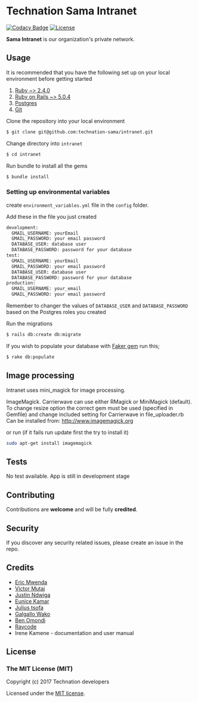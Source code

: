 # Technation Sama Intranet

[![Codacy Badge](https://api.codacy.com/project/badge/Grade/e98759ab0c0f4f81bc8689827be0af3a)](https://www.codacy.com/app/victorjambo/intranet?utm_source=github.com&amp;utm_medium=referral&amp;utm_content=technation-sama/intranet&amp;utm_campaign=Badge_Grade)
[![License](https://poser.pugx.org/laravel/framework/license.svg)](http://opensource.org/licenses/MIT)

**Sama Intranet** is our organization's private network.

## Usage

It is recommended that you have the following set up on your local environment before getting started

1. [Ruby ~> 2.4.0](https://www.ruby-lang.org/en/downloads/)
2. [Ruby on Rails ~> 5.0.4](http://rubyonrails.org/)
3. [Postgres](http://www.postgresql.org)
4. [Git](https://git-scm.com)

Clone the repository into your local environment

```bash
$ git clone git@github.com:technation-sama/intranet.git
```

Change directory into `intranet`

```bash
$ cd intranet
```

Run bundle to install all the gems

```bash
$ bundle install
```

### Setting up environmental variables
create `environment_variables.yml` file in the `config` folder.

Add these in the file you just created

```bash
development:
  GMAIL_USERNAME: yourEmail
  GMAIL_PASSWORD: your email password
  DATABASE_USER: database user
  DATABASE_PASSWORD: password for your database 
test:
  GMAIL_USERNAME: yourEmail
  GMAIL_PASSWORD: your email password
  DATABASE_USER: database user
  DATABASE_PASSWORD: password for your database 
production:
  GMAIL_USERNAME: your_email
  GMAIL_PASSWORD: your email password
```

Remember to changer the values of `DATABASE_USER` and `DATABASE_PASSWORD` based on the Postgres roles you created


Run the migrations

```bash
$ rails db:create db:migrate
```

If you wish to populate your database with [Faker gem](https://github.com/stympy/faker) run this;

```bash
$ rake db:populate
```

## Image processing

Intranet uses mini_magick for image processing.

ImageMagick. Carrierwave can use either RMagick or MiniMagick (default). To change resize option the correct gem must be used (specified in Gemfile) and change included setting for Carrierwave in file_uploader.rb
Can be installed from: http://www.imagemagick.org

or run (if it fails run update first the try to install it)

```bash
sudo apt-get install imagemagick
```

## Tests

No test available. App is still in development stage

## Contributing

Contributions are **welcome** and will be fully **credited**.

## Security

If you discover any security related issues, please create an issue in the repo.

## Credits

* [Eric Mwenda](https://github.com/mwenda-eric)
* [Victor Mutai](https://github.com/victorjambo)
* [Justin Ndwiga](https://github.com/ThaDeveloper)
* [Eunice Kamar](https://github.com/eunice12jk)
* [Julius tsofa](https://github.com/gtsofa)
* [Galgallo Wako](https://github.com/gwako94)
* [Ben Omondi](https://github.com/omondi20)
* [Raycode](https://github.com/Raycode21)
* Irene Kamene - documentation and user manual

## License

### The MIT License (MIT)

Copyright (c) 2017 Technation developers

Licensed under the [MIT license](http://opensource.org/licenses/MIT).
